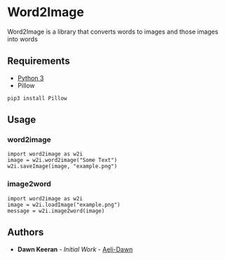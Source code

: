 # Word2Image

Word2Image is a library that converts words to images and those images into words

## Requirements

* [Python 3](https://www.python.org/downloads/)
* Pillow

```
pip3 install Pillow
```

## Usage

### word2image

```
import word2image as w2i
image = w2i.word2image("Some Text")
w2i.saveImage(image, "example.png")
```

### image2word

```
import word2image as w2i
image = w2i.loadImage("example.png")
message = w2i.image2word(image)
```

## Authors

* **Dawn Keeran** - *Initial Work* - [Aeli-Dawn](https://github.com/Aeli-Dawn)
